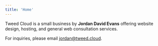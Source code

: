 ```yaml
---
title: 'Home'
---
```


Tweed Cloud is a small business by **Jordan David Evans** offering website design, hosting, and general web consultation services.

For inquiries, please email [jordan@tweed.cloud](mailto:jordan@tweed.cloud).
